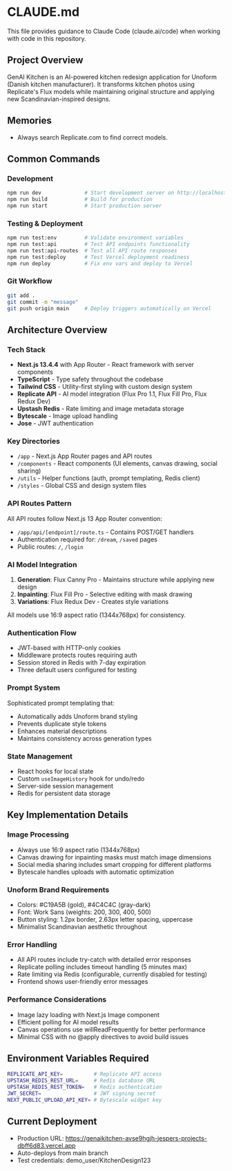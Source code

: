 # CLAUDE.md

This file provides guidance to Claude Code (claude.ai/code) when working with code in this repository.

## Project Overview

GenAI Kitchen is an AI-powered kitchen redesign application for Unoform (Danish kitchen manufacturer). It transforms kitchen photos using Replicate's Flux models while maintaining original structure and applying new Scandinavian-inspired designs.

## Memories
- Always search Replicate.com to find correct models.

## Common Commands

### Development
```bash
npm run dev              # Start development server on http://localhost:3000
npm run build            # Build for production
npm run start            # Start production server
```

### Testing & Deployment
```bash
npm run test:env         # Validate environment variables
npm run test:api         # Test API endpoints functionality
npm run test:api-routes  # Test all API route responses
npm run test:deploy      # Test Vercel deployment readiness
npm run deploy           # Fix env vars and deploy to Vercel
```

### Git Workflow
```bash
git add .
git commit -m "message"
git push origin main     # Deploy triggers automatically on Vercel
```

## Architecture Overview

### Tech Stack
- **Next.js 13.4.4** with App Router - React framework with server components
- **TypeScript** - Type safety throughout the codebase
- **Tailwind CSS** - Utility-first styling with custom design system
- **Replicate API** - AI model integration (Flux Pro 1.1, Flux Fill Pro, Flux Redux Dev)
- **Upstash Redis** - Rate limiting and image metadata storage
- **Bytescale** - Image upload handling
- **Jose** - JWT authentication

### Key Directories
- `/app` - Next.js App Router pages and API routes
- `/components` - React components (UI elements, canvas drawing, social sharing)
- `/utils` - Helper functions (auth, prompt templating, Redis client)
- `/styles` - Global CSS and design system files

### API Routes Pattern
All API routes follow Next.js 13 App Router convention:
- `/app/api/[endpoint]/route.ts` - Contains POST/GET handlers
- Authentication required for: `/dream`, `/saved` pages
- Public routes: `/`, `/login`

### AI Model Integration
1. **Generation**: Flux Canny Pro - Maintains structure while applying new design
2. **Inpainting**: Flux Fill Pro - Selective editing with mask drawing
3. **Variations**: Flux Redux Dev - Creates style variations

All models use 16:9 aspect ratio (1344x768px) for consistency.

### Authentication Flow
- JWT-based with HTTP-only cookies
- Middleware protects routes requiring auth
- Session stored in Redis with 7-day expiration
- Three default users configured for testing

### Prompt System
Sophisticated prompt templating that:
- Automatically adds Unoform brand styling
- Prevents duplicate style tokens
- Enhances material descriptions
- Maintains consistency across generation types

### State Management
- React hooks for local state
- Custom `useImageHistory` hook for undo/redo
- Server-side session management
- Redis for persistent data storage

## Key Implementation Details

### Image Processing
- Always use 16:9 aspect ratio (1344x768px)
- Canvas drawing for inpainting masks must match image dimensions
- Social media sharing includes smart cropping for different platforms
- Bytescale handles uploads with automatic optimization

### Unoform Brand Requirements
- Colors: #C19A5B (gold), #4C4C4C (gray-dark)
- Font: Work Sans (weights: 200, 300, 400, 500)
- Button styling: 1.2px border, 2.63px letter spacing, uppercase
- Minimalist Scandinavian aesthetic throughout

### Error Handling
- All API routes include try-catch with detailed error responses
- Replicate polling includes timeout handling (5 minutes max)
- Rate limiting via Redis (configurable, currently disabled for testing)
- Frontend shows user-friendly error messages

### Performance Considerations
- Image lazy loading with Next.js Image component
- Efficient polling for AI model results
- Canvas operations use willReadFrequently for better performance
- Minimal CSS with no @apply directives to avoid build issues

## Environment Variables Required

```bash
REPLICATE_API_KEY=          # Replicate API access
UPSTASH_REDIS_REST_URL=     # Redis database URL
UPSTASH_REDIS_REST_TOKEN=   # Redis authentication
JWT_SECRET=                 # JWT signing secret
NEXT_PUBLIC_UPLOAD_API_KEY= # Bytescale widget key
```

## Current Deployment

- Production URL: https://genaikitchen-avse9hgjh-jespers-projects-dbff6d83.vercel.app
- Auto-deploys from main branch
- Test credentials: demo_user/KitchenDesign123
```
